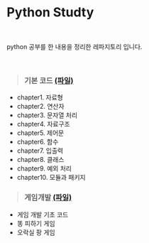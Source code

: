 # Python Studty

<br>

python 공부를 한 내용을 정리한 레파지토리 입니다.

<br>

> ### 기본 코드 [(파일)](https://github.com/jong-seoung/Python/tree/main/SelfStudy)
- chapter1. 자료형
- chapter2. 연산자
- chapter3. 문자열 처리
- chapter4. 자료구조
- chapter5. 제어문
- chapter6. 함수
- chapter7. 입출력
- chapter8. 클래스
- chapter9. 예외 처리
- chapter10. 모듈과 패키지

> ### 게임개발 [(파일)](https://github.com/jong-seoung/Python/tree/main/GameDevelopment)
- 게임 개발 기초 코드
- 똥 피하기 게임
- 오락실 팡 게임